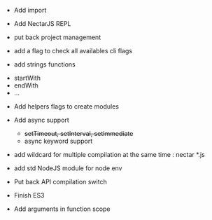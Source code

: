 * Add import

* Add NectarJS REPL

* put back project management

* add a flag to check all availables cli flags

* add strings functions
- startWith 
- endWith
- ...

* Add helpers flags to create modules

* Add async support

  - ~~setTimeout, setInterval, setImmediate~~
  - async keyword support

* add wildcard for multiple compilation at the same time : nectar *.js

* add std NodeJS module for node env

* Put back API compilation switch

* Finish ES3

* Add arguments in function scope

